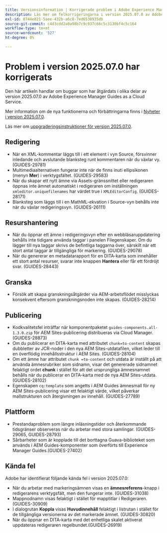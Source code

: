 ```yaml
---
title: Versionsinformation | Korrigerade problem i Adobe Experience Manager Guides 2025.07.0
description: Läs mer om felkorrigeringarna i version 2025.07.0 av Adobe Experience Manager Guides as a Cloud Service.
exl-id: 0744e821-5aee-432b-a6c8-7ed6538935db
source-git-commit: c4d3cdd2a0a98b7c9c937c66c5c3130bf4c5c164
workflow-type: tm+mt
source-wordcount: '527'
ht-degree: 0%

---
```


# Problem i version 2025.07.0 har korrigerats

Den här artikeln handlar om buggar som har åtgärdats i olika delar av version 2025.07.0 av Adobe Experience Manager Guides as a Cloud Service.

Mer information om de nya funktionerna och förbättringarna finns i [Nyheter i version 2025.07.0](whats-new-2025-07-0.md).

Läs mer om [uppgraderingsinstruktioner för version 2025.07.0](upgrade-instructions-2025-07-0.md).

## Redigering

- När en XML-kommentar läggs till i ett element i vyn Source, försvinner inledande och avslutande blanksteg runt kommentaren när du växlar vy. (GUIDES-29781)
- Multimediaalternativen fungerar inte när de finns inuti ellipsikonen (menyn **Mer**) i verktygsfältet. (GUIDES-29583)
- När du skapar ett nytt ämne via Assets-gränssnittet eller redigeraren öppnas inte ämnet automatiskt i redigeraren om inställningen `xmleditor.uniquefilenames` har värdet true i `XMLEditorConfig`. (GUIDES-28171)
- Blanksteg som läggs till i en MathML-ekvation i Source-vyn behålls inte när du växlar redigeringsvyn. (GUIDES-26111)

## Resurshantering

- När du öppnar ett ämne i redigeringsvyn efter en webbläsaruppdatering behålls inte tidigare använda taggar i panelen Filegenskaper. Om du lägger till nya taggar skrivs de befintliga taggarna över, särskilt när ett stort antal taggar är tillgängliga för markering. (GUIDES-29078)
- När du genererar en metadatarapport för en DITA-karta som innehåller ett stort antal resurser, svarar inte knappen **Hantera** eller får ett fördröjt svar. (GUIDES-28443)

## Granska

- Försök att skapa granskningsåtgärder via AEM-arbetsflödet misslyckas konsekvent eftersom granskningsnoden inte skapas. (GUIDES-28214)

## Publicering

- Kodkvalitetsfel inträffar när komponentpaketet `guides-components.all-1.3.0.zip` för AEM Sites-publicering distribueras via Cloud Manager. (GUIDES-28873)
- Om du publicerar en DITA-karta med attributet `chunk=to-content` skapas dubbletter av JCR-noder i den nya AEM Sites-utdatafilen, vilket leder till en överflödig innehållsstruktur i AEM Sites. (GUIDES-28104)
- Om ett ämne har attributet `chunk =to-content` och utdata är inställt på att använda ämnesrubriker som sidnamn, visar det genererade sidnamnet felaktigt ordet **chunk** i stället för att det ursprungliga ämnesnamnet behålls när du publicerar en DITA-karta med de nya AEM Sites-utdata. (GUIDES-28102)
- Egenskapen `cq:template` som angetts i AEM Guides ämnesmall för ny AEM Sites-publicering visar ett felaktigt värde, vilket påverkar mallstrukturen och återgivningen av innehåll. (GUIDES-27789)


## Plattform

- Prestandaproblem som längre inläsningstider och återkommande tidsgränser observeras när du arbetar med stora samlingar. (GUIDES-29065, GUIDES-28793)
- Sårbarheter som är kopplade till det borttagna Guava-biblioteket som används i AEM Guides-komponenter som överförts till Experience Manager Guides.(GUIDES-27402)

## Kända fel

Adobe har identifierat följande kända fel i version 2025.07.0:

- När du arbetar med markeringsämnen visas en **ämnesreferens**-knapp i redigerarens verktygsfält, men den fungerar inte. (GUIDES-31038)
- Mappnodnamn visas felaktigt i stället för mapptitlar i Redigeraren. (GUIDES-30909)
- I dialogrutan **Koppla** visas **Huvudinnehåll** felaktigt i listrutan i stället för de tillgängliga versionerna av det markerade ämnet. (GUIDES-30820)
- När du öppnar en DITA-karta med det enhetliga skalet aktiverat uppdateras redigeraren regelbundet.(GUIDES-26919)
